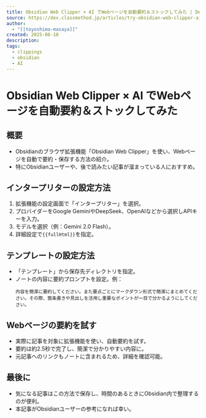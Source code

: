 ```yaml
---
title: Obsidian Web Clipper × AI でWebページを自動要約＆ストックしてみた | DevelopersIO
source: https://dev.classmethod.jp/articles/try-obsidian-web-clipper-ai-summary/
author:
  - "[[toyoshima-masaya]]"
created: 2025-06-18
description: 
tags:
  - clippings
  - obsidian
  - AI
---
```

# Obsidian Web Clipper × AI でWebページを自動要約＆ストックしてみた

## 概要
- Obsidianのブラウザ拡張機能「Obsidian Web Clipper」を使い、Webページを自動で要約・保存する方法の紹介。
- 特にObsidianユーザーや、後で読みたい記事が溜まっている人におすすめ。

## インタープリターの設定方法
1. 拡張機能の設定画面で「インタープリター」を選択。
2. プロバイダーをGoogle GeminiやDeepSeek、OpenAIなどから選択しAPIキーを入力。
3. モデルを選択（例：Gemini 2.0 Flash）。
4. 詳細設定で`{{fullHtml}}`を指定。

## テンプレートの設定方法
- 「テンプレート」から保存先ディレクトリを指定。
- ノートの内容に要約プロンプトを設定。例：
  ```
  内容を簡潔に要約してください。また要点ごとにマークダウン形式で簡潔にまとめてください。その際、箇条書きや見出しを活用し重要なポイントが一目で分かるようにしてください。
  ```

## Webページの要約を試す
- 実際に記事を対象に拡張機能を使い、自動要約を試す。
- 要約は約2.5秒で完了し、簡潔で分かりやすい内容に。
- 元記事へのリンクもノートに含まれるため、詳細を確認可能。

## 最後に
- 気になる記事はこの方法で保存し、時間のあるときにObsidian内で整理するのが便利。
- 本記事がObsidianユーザーの参考になれば幸い。